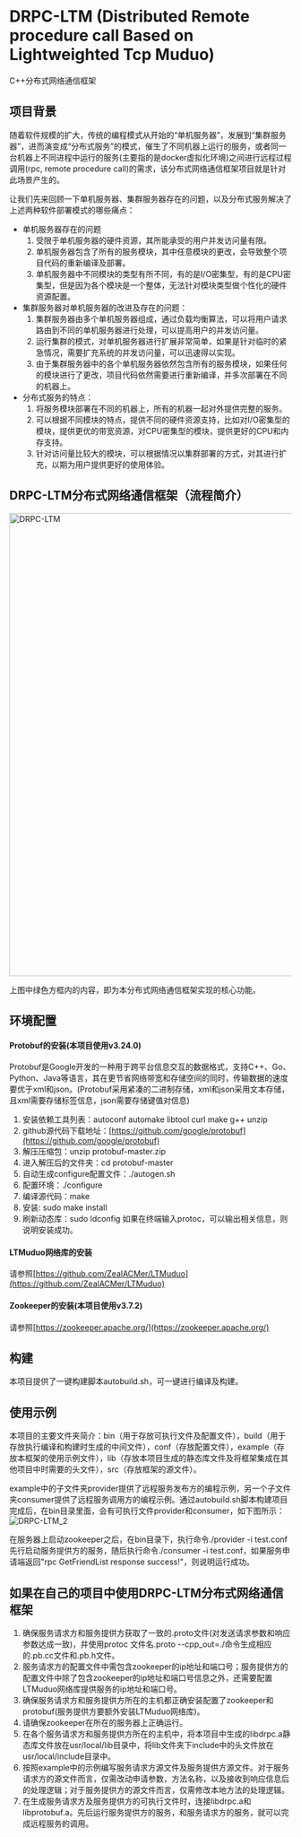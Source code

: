 # DRPC-LTM (Distributed Remote procedure call Based on Lightweighted Tcp Muduo)
C++分布式网络通信框架

## 项目背景
随着软件规模的扩大，传统的编程模式从开始的“单机服务器”，发展到“集群服务器”，进而演变成“分布式服务”的模式，催生了不同机器上运行的服务，或者同一台机器上不同进程中运行的服务(主要指的是docker虚拟化环境)之间进行远程过程调用(rpc, remote procedure call)的需求，该分布式网络通信框架项目就是针对此场景产生的。

让我们先来回顾一下单机服务器、集群服务器存在的问题，以及分布式服务解决了上述两种软件部署模式的哪些痛点：
- 单机服务器存在的问题
  1. 受限于单机服务器的硬件资源，其所能承受的用户并发访问量有限。
  2. 单机服务器包含了所有的服务模块，其中任意模块的更改，会导致整个项目代码的重新编译及部署。
  3. 单机服务器中不同模块的类型有所不同，有的是I/O密集型，有的是CPU密集型，但是因为各个模块是一个整体，无法针对模块类型做个性化的硬件资源配置。
- 集群服务器对单机服务器的改进及存在的问题：
  1. 集群服务器由多个单机服务器组成，通过负载均衡算法，可以将用户请求路由到不同的单机服务器进行处理，可以提高用户的并发访问量。
  2. 运行集群的模式，对单机服务器进行扩展非常简单，如果是针对临时的紧急情况，需要扩充系统的并发访问量，可以迅速得以实现。
  3. 由于集群服务器中的各个单机服务器依然包含所有的服务模块，如果任何的模块进行了更改，项目代码依然需要进行重新编译，并多次部署在不同的机器上。
- 分布式服务的特点：
  1. 将服务模块部署在不同的机器上，所有的机器一起对外提供完整的服务。
  2. 可以根据不同模块的特点，提供不同的硬件资源支持，比如对I/O密集型的模块，提供更优的带宽资源，对CPU密集型的模块，提供更好的CPU和内存支持。
  3. 针对访问量比较大的模块，可以根据情况以集群部署的方式，对其进行扩充，以期为用户提供更好的使用体验。

## DRPC-LTM分布式网络通信框架（流程简介）
<img width="826" alt="DRPC-LTM" src="https://github.com/ZealACMer/DRPC-LTM/assets/16794553/a7370b99-00dc-4808-a380-f88a86a62165">


上图中绿色方框内的内容，即为本分布式网络通信框架实现的核心功能。
                        
## 环境配置
#### Protobuf的安装(本项目使用v3.24.0)
Protobuf是Google开发的一种用于跨平台信息交互的数据格式，支持C++、Go、Python、Java等语言，其在更节省网络带宽和存储空间的同时，传输数据的速度要优于xml和json。(Protobuf采用紧凑的二进制存储，xml和json采用文本存储，且xml需要存储标签信息，json需要存储键值对信息)
  1. 安装依赖工具列表：autoconf automake libtool curl make g++ unzip
  2. github源代码下载地址：[https://github.com/google/protobuf](https://github.com/google/protobuf)
  3. 解压压缩包：unzip protobuf-master.zip
  4. 进入解压后的文件夹：cd protobuf-master
  5. 自动生成configure配置文件：./autogen.sh
  6. 配置环境：./configure
  7. 编译源代码：make
  8. 安装: sudo make install
  9. 刷新动态库：sudo ldconfig
如果在终端输入protoc，可以输出相关信息，则说明安装成功。

#### LTMuduo网络库的安装
请参照[https://github.com/ZealACMer/LTMuduo](https://github.com/ZealACMer/LTMuduo)

#### Zookeeper的安装(本项目使用v3.7.2)
请参照[https://zookeeper.apache.org/](https://zookeeper.apache.org/)

## 构建
本项目提供了一键构建脚本autobuild.sh，可一键进行编译及构建。

## 使用示例
本项目的主要文件夹简介：bin（用于存放可执行文件及配置文件），build（用于存放执行编译和构建时生成的中间文件），conf（存放配置文件），example（存放本框架的使用示例文件），lib（存放本项目生成的静态库文件及将框架集成在其他项目中时需要的头文件），src（存放框架的源文件）。

example中的子文件夹provider提供了远程服务发布方的编程示例，另一个子文件夹consumer提供了远程服务调用方的编程示例。通过autobuild.sh脚本构建项目完成后，在bin目录里面，会有可执行文件provider和consumer，如下图所示：
![DRPC-LTM_2](https://github.com/ZealACMer/DRPC-LTM/assets/16794553/137707e7-819a-45f9-898f-515336dc69f2)

在服务器上启动zookeeper之后，在bin目录下，执行命令./provider -i test.conf先行启动服务提供方的服务，随后执行命令./consumer -i test.conf，如果服务申请端返回"rpc GetFriendList response success!"，则说明运行成功。

## 如果在自己的项目中使用DRPC-LTM分布式网络通信框架
1. 确保服务请求方和服务提供方获取了一致的.proto文件(对发送请求参数和响应参数达成一致)，并使用protoc 文件名.proto --cpp_out=./命令生成相应的.pb.cc文件和.pb.h文件。
2. 服务请求方的配置文件中需包含zookeeper的ip地址和端口号；服务提供方的配置文件中除了包含zookeeper的ip地址和端口号信息之外，还需要配置LTMuduo网络库提供服务的ip地址和端口号。
3. 确保服务请求方和服务提供方所在的主机都正确安装配置了zookeeper和protobuf(服务提供方要额外安装LTMuduo网络库)。
4. 请确保zookeeper在所在的服务器上正确运行。
5. 在各个服务请求方和服务提供方所在的主机中，将本项目中生成的libdrpc.a静态库文件放在usr/local/lib目录中，将lib文件夹下include中的头文件放在usr/local/include目录中。
6. 按照example中的示例编写服务请求方源文件及服务提供方源文件。对于服务请求方的源文件而言，仅需改动申请参数，方法名称，以及接收到响应信息后的处理逻辑；对于服务提供方的源文件而言，仅需修改本地方法的处理逻辑。
7. 在生成服务请求方及服务提供方的可执行文件时，连接libdrpc.a和libprotobuf.a。先后运行服务提供方的服务，和服务请求方的服务，就可以完成远程服务的调用。


